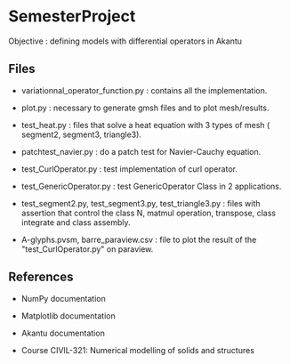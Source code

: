 # SemesterProject
 Objective : defining models with differential operators in Akantu
## Files 
- variationnal_operator_function.py : contains all the implementation.

- plot.py : necessary to generate gmsh files and to plot mesh/results.
  
- test_heat.py : files that solve a heat equation with 3 types of mesh ( segment2, segment3, triangle3).
  
- patchtest_navier.py : do a patch test for Navier-Cauchy equation.

- test_CurlOperator.py : test implementation of curl operator.

- test_GenericOperator.py : test GenericOperator Class in 2 applications.
  
- test_segment2.py, test_segment3.py, test_triangle3.py : files with assertion that control the class N, matmul operation, transpose, class integrate and class assembly.

- A-glyphs.pvsm, barre_paraview.csv : file to plot the result of the "test_CurlOperator.py" on paraview.
## References
- NumPy documentation
  
- Matplotlib documentation

- Akantu documentation

- Course CIVIL-321: Numerical modelling of solids and structures
